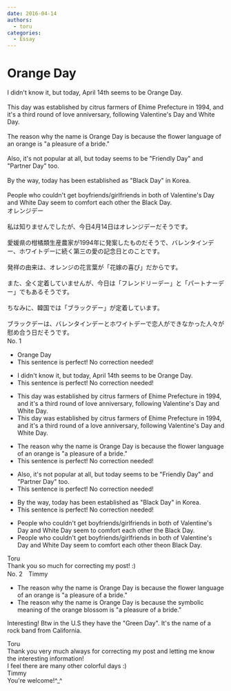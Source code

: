 ```yaml
---
date: 2016-04-14
authors:
  - toru
categories:
  - Essay
---
```


<h1 id="subject_show">Orange Day</h1>
<div class="date" hidden>Apr 14, 2016 22:26</div>
<div id="post"><div id="body_show_ori">
I didn't know it, but today, April 14th seems to be Orange Day.<br/><br/>This day was established by citrus farmers of Ehime Prefecture in 1994, and it's a third round of love anniversary, following Valentine's Day and White Day.<br/><br/>The reason why the name is Orange Day is because the flower language of an orange is "a pleasure of a bride."<br/><br/>Also, it's not popular at all, but today seems to be "Friendly Day" and "Partner Day" too.<br/><br/>By the way, today has been established as "Black Day" in Korea.<br/><br/>People who couldn't get boyfriends/girlfriends in both of Valentine's Day and White Day seem to comfort each other the Black Day.
</div></div>

<!-- more -->

<div id="post_ja"><div id="body_show_mo">
オレンジデー<br/><br/>私は知りませんでしたが、今日4月14日はオレンジデーだそうです。<br/><br/>愛媛県の柑橘類生産農家が1994年に発案したものだそうで、バレンタインデー、ホワイトデーに続く第三の愛の記念日とのことです。<br/><br/>発祥の由来は、オレンジの花言葉が「花嫁の喜び」だからです。<br/><br/>また、全く定着していませんが、今日は「フレンドリーデー」と「パートナーデー」でもあるそうです。<br/><br/>ちなみに、韓国では「ブラックデー」が定着しています。<br/><br/>ブラックデーは、バレンタインデーとホワイトデーで恋人ができなかった人々が慰め合う日だそうです。
</div></div>
<div id="block"><div class="first_name"> No. 1　<span class="just_name"></span></div><div id="block2">
<ul class="correction_field">
<li class="incorrect">Orange Day</li>
<li class="corrected perfect">This sentence is perfect! No correction needed!</li>
</ul>
<ul class="correction_field">
<li class="incorrect">I didn't know it, but today, April 14th seems to be Orange Day.</li>
<li class="corrected perfect">This sentence is perfect! No correction needed!</li>
</ul>
<ul class="correction_field">
<li class="incorrect">This day was established by citrus farmers of Ehime Prefecture in 1994, and it's a third round of love anniversary, following Valentine's Day and White Day.</li>
<li class="corrected correct">
This day was established by citrus farmers of Ehime Prefecture in 1994, and it's a third round of <span class="f_red">a </span>love anniversary, following Valentine's Day and White Day.
</li>
</ul>
<ul class="correction_field">
<li class="incorrect">The reason why the name is Orange Day is because the flower language of an orange is "a pleasure of a bride."</li>
<li class="corrected perfect">This sentence is perfect! No correction needed!</li>
</ul>
<ul class="correction_field">
<li class="incorrect">Also, it's not popular at all, but today seems to be "Friendly Day" and "Partner Day" too.</li>
<li class="corrected perfect">This sentence is perfect! No correction needed!</li>
</ul>
<ul class="correction_field">
<li class="incorrect">By the way, today has been established as "Black Day" in Korea.</li>
<li class="corrected perfect">This sentence is perfect! No correction needed!</li>
</ul>
<ul class="correction_field">
<li class="incorrect">People who couldn't get boyfriends/girlfriends in both of Valentine's Day and White Day seem to comfort each other the Black Day.</li>
<li class="corrected correct">
People who couldn't get boyfriends/girlfriends in both of Valentine's Day and White Day seem to comfort each other <span class="f_gray"><span class="sline">the</span></span><span class="f_red">on</span> Black Day.
</li>
</ul>
</div><div class="name"><span class="just_name">Toru</span><br>
Thank you so much for correcting my post! :)
</div>
</div>
<div id="block"><div class="first_name"> No. 2　<span class="just_name">Timmy</span></div><div id="block2">
<ul class="correction_field">
<li class="incorrect">The reason why the name is Orange Day is because the flower language of an orange is "a pleasure of a bride."</li>
<li class="corrected correct">
The reason why the name is Orange Day is because the <span class="f_blue">symbolic meaning</span> of <span class="f_blue">the</span> orange <span class="f_blue">blossom </span>is "a pleasure of a bride."
</li>
</ul>
<p class="comment_small">
 Interesting! Btw in the U.S they have the "Green Day". It's the name of a rock band from California.
</p>

</div><div class="name"><span class="just_name">Toru</span><br>
Thank you very much always for correcting my post and letting me know the interesting information!<br/>I feel there are many other colorful days :)
</div>
<div class="name"><span class="just_name">Timmy</span><br>
You're welcome!^_^
</div>
</div>
